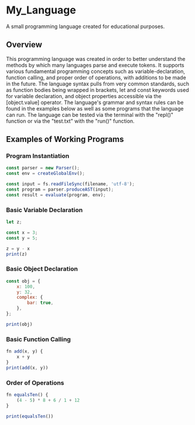 # My_Language

A small programming language created for educational purposes.

## Overview

This programming language was created in order to better understand the methods by which many languages parse and execute tokens.
It supports various fundamental programming concepts such as variable-declaration, 
function calling, and proper order of operations, with additions to be made in the future. 
The language syntax pulls from very common standards, such as function bodies being wrapped in brackets, let and const keywords used for variable declaration, and object properties accessible via the [object.value] operator. The language's grammar and syntax rules can be found in the examples below as well as some programs that the language can run. The language can be tested via the terminal with the "repl()" function or via the "test.txt" with the "run()" function.

## Examples of Working Programs

### Program Instantiation

```javascript
const parser = new Parser();
const env = createGlobalEnv();

const input = fs.readFileSync(filename, 'utf-8');
const program = parser.produceAST(input);
const result = evaluate(program, env);
```

### Basic Variable Declaration

```javascript
let z;

const x = 3;
const y = 5;

z = y - x
print(z)
```

### Basic Object Declaration

```javascript
const obj = {
    x: 100,
    y: 32,
    complex: {
        bar: true,
    },
};

print(obj)
```

### Basic Function Calling

```javascript
fn add(x, y) {
    x + y
}
print(add(x, y))
```

### Order of Operations

```javascript
fn equalsTen() {
    (4 - 5) * 8 + 6 / 1 + 12
}

print(equalsTen())
```